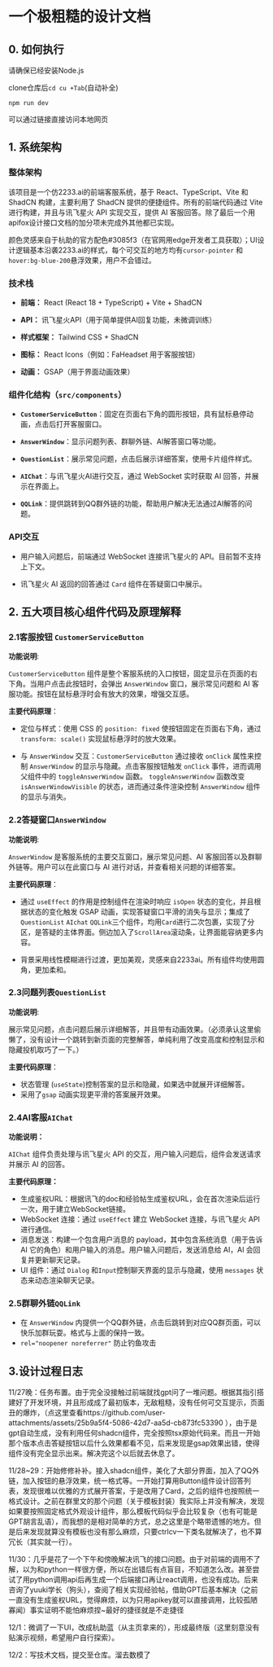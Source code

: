 # 一个极粗糙的设计文档

## 0. 如何执行
请确保已经安装Node.js

clone仓库后`cd cu +Tab`(自动补全)

`npm run dev`

可以通过链接直接访问本地网页

## 1. 系统架构

  

### 整体架构

该项目是一个仿2233.ai的前端客服系统，基于 React、TypeScript、Vite 和 ShadCN 构建，主要利用了 ShadCN 提供的便捷组件。所有的前端代码通过 Vite 进行构建，并且与讯飞星火 API 实现交互，提供 AI 客服回答。除了最后一个用apifox设计接口文档的加分项未完成外其他都已实现。

颜色灵感来自于杭助的官方配色#3085f3（在官网用edge开发者工具获取）；UI设计逻辑基本沿袭2233.ai的样式，每个可交互的地方均有`cursor-pointer` 和 `hover:bg-blue-200`悬浮效果，用户不会错过。

  
### 技术栈

- **前端：** React (React 18 + TypeScript) + Vite + ShadCN

- **API：** 讯飞星火API（用于简单提供AI回复功能，未微调训练）

- **样式框架：** Tailwind CSS + ShadCN

- **图标：** React Icons（例如：FaHeadset 用于客服按钮）

- **动画：** GSAP（用于界面动画效果）

  

### 组件化结构（`src/components`）

- **`CustomerServiceButton`**：固定在页面右下角的圆形按钮，具有鼠标悬停动画，点击后打开客服窗口。

- **`AnswerWindow`**：显示问题列表、群聊外链、AI解答窗口等功能。

- **`QuestionList`**：展示常见问题，点击后展示详细答案，使用卡片组件样式。

- **`AIChat`**：与讯飞星火AI进行交互，通过 WebSocket 实时获取 AI 回答，并展示在界面上。

- **`QQLink`**：提供跳转到QQ群外链的功能，帮助用户解决无法通过AI解答的问题。

  
### API交互

- 用户输入问题后，前端通过 WebSocket 连接讯飞星火的 API。目前暂不支持上下文。

- 讯飞星火 AI 返回的回答通过 `Card` 组件在答疑窗口中展示。

  

## 2. 五大项目核心组件代码及原理解释

  
### 2.1客服按钮 `CustomerServiceButton`

**功能说明**:

`CustomerServiceButton` 组件是整个客服系统的入口按钮，固定显示在页面的右下角。当用户点击此按钮时，会弹出 `AnswerWindow` 窗口，展示常见问题和 AI 客服功能。按钮在鼠标悬浮时会有放大的效果，增强交互感。

  

**主要代码原理**：

- 定位与样式：使用 CSS 的 `position: fixed` 使按钮固定在页面右下角，通过 `transform: scale()` 实现鼠标悬浮时的放大效果。


- 与 `AnswerWindow` 交互：`CustomerServiceButton` 通过接收 `onClick` 属性来控制 `AnswerWindow` 的显示与隐藏。点击客服按钮触发 `onClick` 事件，进而调用父组件中的 `toggleAnswerWindow` 函数。 `toggleAnswerWindow` 函数改变 `isAnswerWindowVisible` 的状态，进而通过条件渲染控制 `AnswerWindow` 组件的显示与消失。
  
  
  

### 2.2答疑窗口`AnswerWindow`

**功能说明**:

`AnswerWindow` 是客服系统的主要交互窗口，展示常见问题、AI 客服回答以及群聊外链等。用户可以在此窗口与 AI 进行对话，并查看相关问题的详细答案。

**主要代码原理**：

-  通过 `useEffect` 的作用是控制组件在渲染时响应 `isOpen` 状态的变化，并且根据状态的变化触发 GSAP 动画，实现答疑窗口平滑的消失与显示；集成了 `QuestionList` `AIchat` `QQLink`三个组件，均用`Card`进行二次包裹，实现了分区，是答疑的主体界面。侧边加入了`ScrollArea`滚动条，让界面能容纳更多内容。

- 背景采用线性模糊进行过渡，更加美观，灵感来自2233ai。所有组件均使用圆角，更加柔和。


### 2.3问题列表`QuestionList`

**功能说明**:

 展示常见问题，点击问题后展示详细解答，并且带有动画效果。（必须承认这里偷懒了，没有设计一个跳转到新页面的完整解答，单纯利用了改变高度和控制显示和隐藏投机取巧了一下。）

**主要代码原理**：

- 状态管理 (`useState`)控制答案的显示和隐藏，如果选中就展开详细解答。
- 采用了`gsap` 动画实现更平滑的答案展开效果。


### 2.4AI客服`AIChat`

**功能说明：**

`AIChat` 组件负责处理与讯飞星火 API 的交互，用户输入问题后，组件会发送请求并展示 AI 的回答。

**主要代码原理：**
 - 生成鉴权URL：根据讯飞的doc和经验帖生成鉴权URL，会在首次渲染后运行一次，用于建立WebSocket链接。
 - WebSocket 连接：通过 `useEffect` 建立 WebSocket 连接，与讯飞星火 API 进行通信。
- 消息发送：构建一个包含用户消息的 payload，其中包含系统消息（用于告诉 AI 它的角色）和用户输入的消息。用户输入问题后，发送消息给 AI，AI 会回复并更新聊天记录。
- UI 组件：通过 `Dialog` 和`Input`控制聊天界面的显示与隐藏，使用 `messages` 状态来动态渲染聊天记录。

  

### 2.5群聊外链`QQLink`

- 在 `AnswerWindow` 内提供一个QQ群外链，点击后跳转到对应QQ群页面，可以快乐加群玩耍。格式与上面的保持一致。
- `rel="noopener noreferrer"` 防止钓鱼攻击





## 3.设计过程日志
11/27晚：任务布置。由于完全没接触过前端就找gpt问了一堆问题。根据其指引搭建好了开发环境，并且形成成了最初版本，无敌粗糙，没有任何可交互提示，页面丑的爆炸，（点这里查看https://github.com/user-attachments/assets/25b9a5f4-5086-42d7-aa5d-cb873fc53390
），由于是gpt自动生成，没有利用任何shadcn组件，完全按照tsx原始代码来。而且一开始那个版本点击答疑按钮以后什么效果都看不见，后来发现是gsap效果出错，使得组件没有完全显示出来。解决完这个以后就去休息了。

11/28~29：开始修修补补。接入shadcn组件，美化了大部分界面，加入了QQ外链，加入按钮的悬浮效果，统一格式等。一开始打算用Button组件设计回答列表，发现很难以优雅的方式展开答案，于是改用了Card，之后的组件也按照统一格式设计。之前在群里文的那个问题（关于模板封装）我实际上并没有解决，发现如果要按照固定格式外观设计组件，那么模板代码似乎会比较复杂（也有可能是GPT胡言乱语），而我想的是相对简单的方式，总之这里是个略带遗憾的地方。但是后来发现就算没有模板也没有那么麻烦，只要ctrlcv一下类名就解决了，也不算冗长（其实就一行）。

11/30：几乎是花了一个下午和傍晚解决讯飞的接口问题。由于对前端的调用不了解，以为和python一样很方便，所以在出错后有点盲目，不知道怎么改。甚至尝试了用python调用api后再生成一个后端接口再让react调用，也没有成功。后来咨询了yuuki学长（狗头），查阅了相关实现经验帖，借助GPT后基本解决（之前一直没有生成鉴权URL，觉得麻烦，以为只用apikey就可以直接调用，比较孤陋寡闻）事实证明不能怕麻烦捏~最好的捷径就是不走捷径

12/1：微调了一下UI，改成杭助蓝（从主页拿来的），形成最终版（这里刻意没有贴演示视频，希望用户自行探索）。

12/2：写技术文档，提交至仓库。溜去数模了
